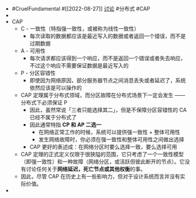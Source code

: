 - #CruelFundamental #[[2022-08-27]] [讨论](https://github.com/CYZH1307/CruelFundamental/tree/main/homework/202208/27) #分布式 #CAP
-
- CAP
	- C - 一致性（特指强一致性，或被称为线性一致性）
		- 每次读取的数据都应该是最近写入的数据或者返回一个错误，而不是过期数据
	- A - 可用性
		- 每次请求都应该得到一个响应，而不是返回一个错误或者失去响应，不过这个响应不需要保证数据是最近写入的
	- P - 分区容错性
		- 即使因为网络原因，部分服务器节点之间消息丢失或者延迟了，系统依然应该是可以操作的
	- CAP 定理属于分布式领域，而分区故障在分布式场景下一定会发生 —— 分布式下必须保证 P
		- 因此，虽然常说「三者只能选择其二」，但是不保障分区容错性的 CA 已经不属于分布式了
		- 因此通常特指 **CP 和 AP 二选一**
			- 在网络正常工作的时候，系统可以提供强一致性 + 整体可用性
			- 发生网络故障时，你必须在强一致性和整体可用性之间做出选择
		- CAP 更好的表述成：在网络分区时要么选择一致，要么选择可用
	- CAP 定理的正式定义仅限于很狭隘的范围，它只考虑了一个一致性模型（即强一致性）和一种故障（网络分区，或活跃但彼此断开的节点）。它没有讨论任何关于**网络延迟，死亡节点或其他权衡**的事。
	- 因此，尽管 CAP 在历史上有一些影响力，但对于设计系统而言并没有实际价值。
-
